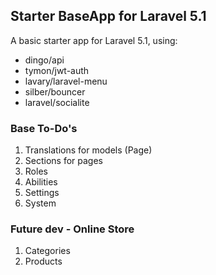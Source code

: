 ## Starter BaseApp for Laravel 5.1
A basic starter app for Laravel 5.1, using:
- dingo/api
- tymon/jwt-auth
- lavary/laravel-menu
- silber/bouncer
- laravel/socialite


### Base To-Do's
1. Translations for models (Page)
2. Sections for pages
3. Roles
4. Abilities
5. Settings
6. System

### Future dev - Online Store
1. Categories
2. Products